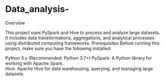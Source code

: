 # Data_analysis-
Overview

This project uses PySpark and Hive to process and analyze large datasets. It includes data transformations, aggregations, and analytical processes using distributed computing frameworks.
Prerequisites
Before running this project, make sure you have the following installed:

Python 3.x (Recommended: Python 3.7+)
PySpark: A Python library for working with Apache Spark.	
Hive: Apache Hive for data warehousing, querying, and managing large datasets.



